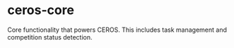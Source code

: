 # ceros-core
Core functionality that powers CEROS. This includes task management and competition status detection.

